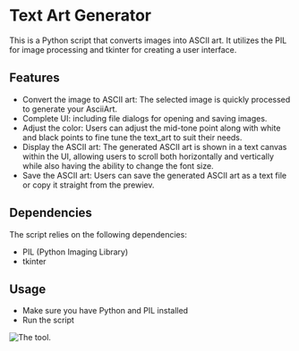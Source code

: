 # Text Art Generator

This is a Python script that converts images into ASCII art. It utilizes the PIL for image processing and tkinter for creating a user interface.

## Features

* Convert the image to ASCII art: The selected image is quickly processed to generate your AsciiArt.
* Complete UI: including file dialogs for opening and saving images.
* Adjust the color: Users can adjust the mid-tone point along with white and black points to fine tune the text_art to suit their needs.
* Display the ASCII art: The generated ASCII art is shown in a text canvas within the UI, allowing users to scroll both horizontally and vertically while also having the ability to change the font size.
* Save the ASCII art: Users can save the generated ASCII art as a text file or copy it straight from the prewiev.

## Dependencies

The script relies on the following dependencies:
* PIL (Python Imaging Library)
* tkinter

## Usage

* Make sure you have Python and PIL installed
* Run the script

<picture>
  <source media="(prefers-color-scheme: dark)" srcset="https://pbs.twimg.com/media/FyND5bXXoAAqtxo?format=png&name=900x900">
  <source media="(prefers-color-scheme: light)" srcset="https://pbs.twimg.com/media/FyND5bXXoAAqtxo?format=png&name=900x900">
  <img alt="The tool." src="https://pbs.twimg.com/media/FyND5bXXoAAqtxo?format=png&name=900x900">
</picture>

